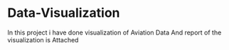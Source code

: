 # Data-Visualization
In this project i have done visualization of Aviation Data
And report of the visualization is Attached
